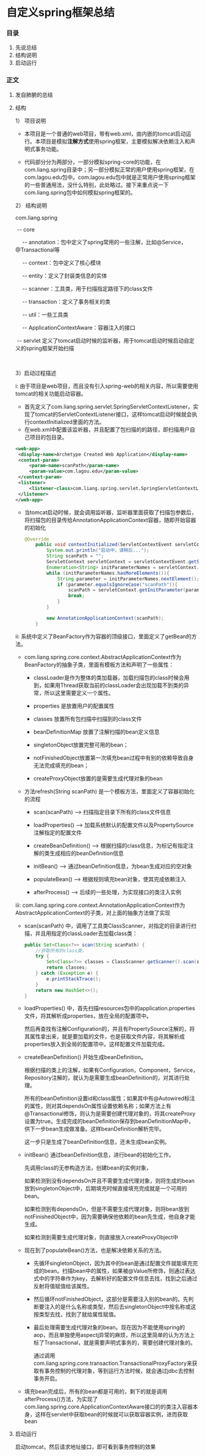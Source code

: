 # 自定义spring框架总结
### 目录

1. 先说总结
2. 结构说明
3. 启动运行



### 正文

1. 发自肺腑的总结

   

2. 结构

   1） 项目说明

   - 本项目是一个普通的web项目，带有web.xml，由内嵌的tomcat启动运行。本项目是模拟**注解方式**使用spring框架，主要模拟解决依赖注入和声明式事务功能。

   

   - 代码部分分为两部分，一部分模拟spring-core的功能，在com.liang.spring目录中；另一部分模拟正常的用户使用spring框架，在com.lagou.edu包中。com.lagou.edu包中就是正常用户使用spring框架的一些普通用法，没什么特别，此处略过。接下来重点说一下com.liang.spring包中如何模拟spring框架的。

   

   2） 结构说明

   com.liang.spring

   ​	-- core

   ​		&ensp;&ensp;-- annotation：包中定义了spring常用的一些注解，比如@Service，@Transactional等

   ​		&ensp;&ensp;-- context：包中定义了核心模块

   ​		&ensp;&ensp;-- entity：定义了封装类信息的实体

   ​		&ensp;&ensp;-- scanner：工具类，用于扫描指定路径下的class文件

   ​		&ensp;&ensp;-- transaction：定义了事务相关的类

   ​		&ensp;&ensp;-- util：一些工具类

   ​		&ensp;&ensp;-- ApplicationContextAware：容器注入的接口

   

   ​	-- servlet	定义了tomcat启动时候的监听器，用于tomcat启动时候启动自定义的spring框架开始扫描

   ​	

   3）启动过程描述

   i:	由于项目是web项目，而且没有引入spring-web的相关内容，所以需要使用tomcat的相关功能启动容器。

   - 首先定义了com.liang.spring.servlet.SpringServletContextListener，实现了tomcat的ServletContextListener接口，这样tomcat启动时候就会执行contextInitialized里面的方法。
   - 在web.xml中配置该监听器，并且配置了包扫描的的路径，即扫描用户自己项目的包目录。

   ```xml
   <web-app>
   	<display-name>Archetype Created Web Application</display-name>
   	<context-param>
   		<param-name>scanPath</param-name>
   		<param-value>com.lagou.edu</param-value>
   	</context-param>
   	<listener>
   		<listener-class>com.liang.spring.servlet.SpringServletContextListener</listener-class>
   	</listener>
   </web-app>
   ```

   

   - 当tomcat启动时候，就会调用监听器，监听器里面获取了扫描包参数后，将扫描包的目录传给AnnotationApplicationContext容器，随即开始容器的初始化

     ```java
     @Override
         public void contextInitialized(ServletContextEvent servletContextEvent) {
             System.out.println("启动中，请稍后...");
             String scanPath = "";
             ServletContext servletContext = servletContextEvent.getServletContext();
             Enumeration<String> initParameterNames = servletContext.getInitParameterNames();
             while (initParameterNames.hasMoreElements()){
                 String parameter = initParameterNames.nextElement();
                 if (parameter.equalsIgnoreCase("scanPath")){
                     scanPath = servletContext.getInitParameter(parameter);
                     break;
                 }
             }
     
             new AnnotationApplicationContext(scanPath);
         }
     ```

     

   ii:	系统中定义了BeanFactory作为容器的顶级接口，里面定义了getBean的方法。

   - com.liang.spring.core.context.AbstractApplicationContext作为BeanFactory的抽象子类，里面有模板方法和声明了一些属性：

     - classLoader是作为整体的类加载器，加载扫描包的class时候会用到，如果用Thread获取当前的classLoader会出现加载不到类的异常，所以这里需要定义一个属性。

     - properties 是放置用户的配置属性

     - classes 放置所有包扫描中扫描到的class文件

     - beanDefinitionMap 放置了注解扫描的bean定义信息

     - singletonObject放置完整可用的bean；

     - notFinishedObject放置第一次填充bean过程中有别的依赖导致自身无法完成填充的bean；

     - createProxyObject放置的是需要生成代理对象的bean

       

   - 方法refresh(String scanPath) 是一个模板方法，里面定义了容器初始化的流程

     - scan(scanPath)  --> 扫描指定目录下所有的class文件信息

     - loadProperties()  --> 加载系统默认的配置文件以及PropertySource注解指定的配置文件

     - createBeanDefinition()  --> 根据扫描的class信息，为标记有指定注解的类生成相应的beanDefinition信息

     - initBean()  --> 通过beanDefinition信息，为bean生成对应的空对象

     - populateBean()  --> 根据规则填充bean对象，使其完成依赖注入

     - afterProcess()  --> 后续的一些处理，为实现接口的类注入实例

       

   iii:	com.liang.spring.core.context.AnnotationApplicationContext作为AbstractApplicationContext的子类，对上面的抽象方法做了实现

   - scan(scanPath) 中，调用了工具类ClassScanner，对指定的目录进行扫描，并且用指定的classLoader去加载class类：

     ```java
     public Set<Class<?>> scan(String scanPath) {
         //获取所有的class类，
         try {
             Set<Class<?>> classes = ClassScanner.getScanner().scan(scanPath,getClassLoader());
             return classes;
         } catch (Exception e) {
             e.printStackTrace();
         }
         return new HashSet<>();
     }
     ```

   - loadProperties() 中，首先扫描resources包中的application.properties文件，将其解析成properties，放在全局的配置项中。

     然后再查找有注解Configuration的，并且有PropertySource注解的，将其属性拿出来，就是要加载的文件，也是获取文件内容，将其解析成properties放入到全局的配置项中。这样配置文件加载完成。

     

   - createBeanDefinition() 开始生成beanDefinition。

     根据扫描的类上的注解，如果有Configuration，Component，Service，Repository注解的，就认为是需要生成beanDefinition的，对其进行处理。

     

     所有的beanDefinition设置id和class属性；如果其中有@Autowired标注的属性，则对其dependsOn属性设置依赖名称；如果方法上有@Transactional修饰，则认为是需要创建代理对象的，将其createProxy设置为true。生成完成的beanDefinition保存到beanDefinitionMap中，供下一步bean生成做准备。这样beanDefinition解析完毕。

     

     这一步只是生成了beanDefinition信息，还未生成bean实例。

     

   - initBean() 通过beanDefinition信息，进行bean的初始化工作。

     先调用class的无参构造方法，创建bean的实例对象，

     

     如果检测到没有dependsOn并且不需要生成代理对象，则将生成的bean放到singletonObject中，后期填充时候直接填充完成就是一个可用的bean。

     

     如果检测到有dependsOn，但是不需要生成代理对象，则将bean放到notFinishedObject中，因为需要确保他依赖的bean先生成，他自身才能生成。

     

     如果检测到需要生成代理对象，则直接放入createProxyObject中

     

   - 现在到了populateBean()方法，也是解决依赖关系的方法。

     - 先循环singletonObject，因为其中的bean是通过配置文件就能填充完成的bean。扫描bean中的属性，如果被@Value所修饰，则通过表达式中的字符串作为key，去解析好的配置文件信息去找，找到之后通过反射将值赋值给该属性。

     - 然后循环notFinishedObject，这部分是需要注入别的bean的。先判断要注入的是什么名称或类型，然后去singletonObject中按名称或这按类型去找，找到了就给属性赋值。

     - 最后处理需要生成代理对象的bean。现在因为不能使用spring的aop，而且单独使用aspectj异常的麻烦，所以这里简单的认为方法上标了Transactional，就是需要声明式事务的，需要创建代理对象的。

       通过调用com.liang.spring.core.transaction.TransactionalProxyFactory来获取有事务控制的代理对象，等到运行方法时候，就会通过jdbc去控制事务开启。

     

   - 填充bean完成后，所有的bean都是可用的，剩下的就是调用afterProcess()方法，为实现了com.liang.spring.core.ApplicationContextAware接口的的类注入容器本身，这样在servlet中获取bean的时候就可以获取容器实例，进而获取bean

   

3. 启动运行

   启动tomcat，然后请求地址接口，即可看到事务控制的效果